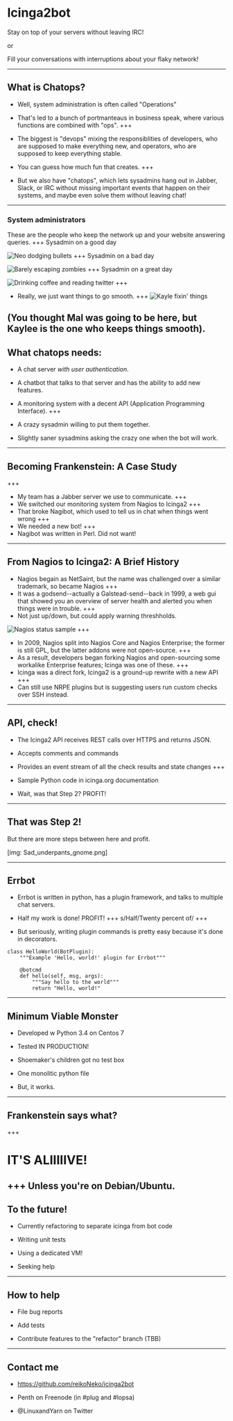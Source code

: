 # Icinga2bot

Stay on top of your servers without leaving IRC!

or

Fill your conversations with interruptions about your flaky network!

---

## What is Chatops?

* Well, system administration is often called "Operations"

* That's led to a bunch of portmanteaus in business speak, where various functions are combined with "ops".
+++
* The biggest is "devops" mixing the responsiblities of developers, who are supposed to make everything new, and operators, who are supposed to keep everything stable.

* You can guess how much fun that creates.
+++
* But we also have "chatops", which lets sysadmins hang out in Jabber, Slack, or IRC without missing important events that happen on their systems, and maybe even solve them without leaving chat!

---

### System administrators

These are the people who keep the network up and your website answering queries.
+++
Sysadmin on a good day

![Neo dodging bullets](https://i.ytimg.com/vi/ybKJOOmZfMs/maxresdefault.jpg)
+++
Sysadmin on a bad day

![Barely escaping zombies](http://4.bp.blogspot.com/_6Ycg6Y79jFg/TPx0pKhBSPI/AAAAAAAAAwc/e0UyoC3s5KY/s1600/Walking%2BDead.jpg)
+++
Sysadmin on a great day

![Drinking coffee and reading twitter](http://pa1.narvii.com/5669/04e096dee7a5ae3493bde3affb1eed4c81c4d089_hq.gif)
+++
* Really, we just want things to go smooth.
+++
![Kayle fixin' things](https://archetypeonlinemagazine.files.wordpress.com/2014/06/ariane179254_firefly_1x02_thetrainjob_0002-2.jpg)

(You thought Mal was going to be here, but Kaylee is the one who keeps things smooth).
---

## What chatops needs:

* A chat server *with user authentication*.

* A chatbot that talks to that server and has the ability to add new features.

* A monitoring system with a decent API (Application Programming Interface).
+++
* A crazy sysadmin willing to put them together.

* Slightly saner sysadmins asking the crazy one when the bot will work.

---

## Becoming Frankenstein: A Case Study
+++
* My team has a Jabber server we use to communicate.
+++
* We switched our monitoring system from Nagios to Icinga2
+++
* That broke Nagibot, which used to tell us in chat when things went wrong
+++
* We needed a new bot!
+++
* Nagibot was written in Perl. Did not want!

---

## From Nagios to Icinga2: A Brief History

* Nagios begain as NetSaint, but the name was challenged over a similar trademark, so became Nagios
+++
* It was a godsend--actually a Galstead-send--back in 1999, a web gui that showed you an overview of server health and alerted you when things were in trouble.
+++
* Not just up/down, but could apply warning threshholds.

![Nagios status sample](http://my-plugin.de/wiki/_media/check_multi/examples/multi_feeds_passive_sample.png)
+++
* In 2009, Nagios split into Nagios Core and Nagios Enterprise; the former is still GPL, but the latter addons were not open-source.
+++
* As a result, developers began forking Nagios and open-sourcing some workalike Enterprise features; Icinga was one of these.
+++
* Icinga was a direct fork, Icinga2 is a ground-up rewrite with a new API
+++
* Can still use NRPE plugins but is suggesting users run custom checks over SSH instead.

---

## API, check!

* The Icinga2 API receives REST calls over HTTPS and returns JSON. 

* Accepts comments and commands

* Provides an event stream of all the check results and state changes
+++
* Sample Python code in icinga.org documentation

* Wait, was that Step 2? PROFIT!

---

## That was Step 2!

But there are more steps between here and profit.

[img: Sad_underpants_gnome.png]

---

## Errbot

* Errbot is written in python, has a plugin framework, and talks to multiple chat servers.

* Half my work is done! PROFIT!
+++
s/Half/Twenty percent of/
+++
* But seriously, writing plugin commands is pretty easy because it's done in decorators.

```
class HelloWorld(BotPlugin):
    """Example 'Hello, world!' plugin for Errbot"""

    @botcmd
    def hello(self, msg, args):
        """Say hello to the world"""
        return "Hello, world!"
```
---
## Minimum Viable Monster

* Developed w Python 3.4 on Centos 7

* Tested IN PRODUCTION!

* Shoemaker's children got no test box

* One monolitic python file

* But, it works.
---
## Frankenstein says what?

+++
# IT'S ALIIIIIVE!

+++
Unless you're on Debian/Ubuntu.
---

## To the future!

* Currently refactoring to separate icinga from bot code

* Writing unit tests

* Using a dedicated VM!

* Seeking help
---
## How to help

* File bug reports

* Add tests

* Contribute features to the "refactor" branch (TBB)

---
## Contact me

* https://github.com/reikoNeko/icinga2bot

* Penth on Freenode (in #plug and #lopsa)

* @LinuxandYarn on Twitter
